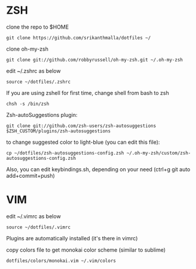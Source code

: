 # ZSH
clone the repo to $HOME

``git clone https://github.com/srikanthmalla/dotfiles ~/``

clone oh-my-zsh

``git clone git://github.com/robbyrussell/oh-my-zsh.git ~/.oh-my-zsh``

edit ~/.zshrc as below

``source ~/dotfiles/.zshrc``

If you are using zshell for first time, change shell from bash to zsh

``chsh -s /bin/zsh``

Zsh-autoSuggestions plugin:

``git clone git://github.com/zsh-users/zsh-autosuggestions $ZSH_CUSTOM/plugins/zsh-autosuggestions``

to change suggested color to light-blue (you can edit this file):

``cp ~/dotfiles/zsh-autosuggestions-config.zsh ~/.oh-my-zsh/custom/zsh-autosuggestions-config.zsh``

Also, you can edit keybindings.sh, depending on your need (ctrl+g git auto add+commit+push)

# VIM

edit ~/.vimrc as below

``source ~/dotfiles/.vimrc``

Plugins are automatically installed (it's there in vimrc)

<!-- For the first time install plugins (nerdtree), using command (in VIM)
``:PlugInstall`` -->

copy colors file to get monokai color scheme (similar to sublime)

``dotfiles/colors/monokai.vim ~/.vim/colors``
